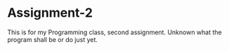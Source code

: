 # Assignment-2
This is for my Programming class, second assignment. Unknown what the program shall be or do just yet.
